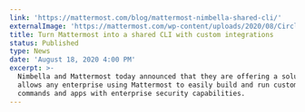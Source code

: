 ```yaml
---
link: 'https://mattermost.com/blog/mattermost-nimbella-shared-cli/'
externalImage: 'https://mattermost.com/wp-content/uploads/2020/08/CircleCI-Run-1024x652.png'
title: Turn Mattermost into a shared CLI with custom integrations
status: Published
type: News
date: 'August 18, 2020 4:00 PM'
excerpt: >-
  Nimbella and Mattermost today announced that they are offering a solution that
  allows any enterprise using Mattermost to easily build and run custom slash
  commands and apps with enterprise security capabilities.
---
```


